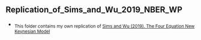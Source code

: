 
## Replication\_of\_Sims\_and\_Wu\_2019\_NBER\_WP

  - <sub>This folder contains my own replication of [Sims and Wu (2019). The Four Equation New Keynesian Model](nber.org/papers/w26067)</sub> 
